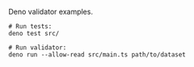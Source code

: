 Deno validator examples.


```shell
# Run tests:
deno test src/
```

```shell
# Run validator:
deno run --allow-read src/main.ts path/to/dataset
```
